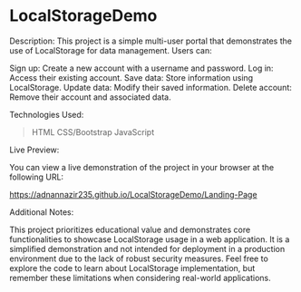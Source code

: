 # LocalStorageDemo
Description: This project is a simple multi-user portal that demonstrates the use of LocalStorage for data management. Users can:

Sign up: Create a new account with a username and password.
Log in: Access their existing account.
Save data: Store information using LocalStorage.
Update data: Modify their saved information.
Delete account: Remove their account and associated data.

Technologies Used:

> HTML
> CSS/Bootstrap
> JavaScript

Live Preview:

You can view a live demonstration of the project in your browser at the following URL:

https://adnannazir235.github.io/LocalStorageDemo/Landing-Page

Additional Notes:

This project prioritizes educational value and demonstrates core functionalities to showcase LocalStorage usage in a web application. It is a simplified demonstration and not intended for deployment in a production environment due to the lack of robust security measures. Feel free to explore the code to learn about LocalStorage implementation, but remember these limitations when considering real-world applications.
